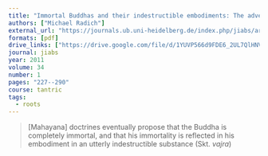 ```yaml
---
title: "Immortal Buddhas and their indestructible embodiments: The advent of the concept of *vajrakāya*"
authors: ["Michael Radich"]
external_url: "https://journals.ub.uni-heidelberg.de/index.php/jiabs/article/view/10603/4455"
formats: [pdf]
drive_links: ["https://drive.google.com/file/d/1YUVP566d9FDE6_2UL7QlHNV8zrRbSap2/view?usp=drivesdk"]
journal: jiabs
year: 2011
volume: 34
number: 1
pages: "227--290"
course: tantric
tags:
  - roots
---
```


> [Mahayana] doctrines eventually propose that the Buddha is completely immortal, and that his immortality is reflected in his embodiment in an utterly indestructible substance (Skt. _vajra_)

